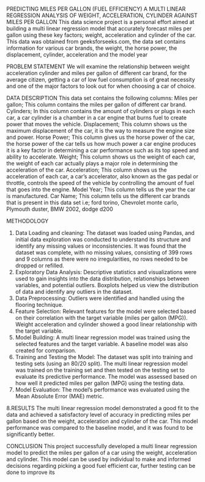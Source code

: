 PREDICTING MILES PER GALLON (FUEL EFFICIENCY)
A MULTI LINEAR REGRESSION ANALYSIS OF WEIGHT, ACCELERATION, CYLINDER AGAINST MILES PER GALLON
This data science project is a personal effort aimed at building a multi linear regression model that accurately forecast miles per gallon using these key factors; weight, acceleration and cylinder of the car.
This data was obtained from geeksforseeks.com, the data set contains information for various car brands, the weight, the horse power, the displacement, cylinder, acceleration and the model year


PROBLEM STATEMENT
We will examine the relationship between weight acceleration cylinder and miles per gallon of different car brand, for the average citizen, getting a car of low fuel consumption is of great necessity and one of the major factors to look out for when choosing a car of choice.



DATA DESCRIPTION
This data set contains the following columns:
Miles per gallon; This column contains the miles per gallon of different car brand.
Cylinders; In this column contains the amount of cylinders or plugs in each car, a car cylinder is a chamber in a car engine that burns fuel to create power that moves the vehicle.
Displacement; This column shows us the maximum displacement of the car, it is the way to measure the engine size and power.
Horse Power; This column gives us the horse power of the car, the horse power of the car tells us how much power a car engine produces it is a key factor in determining a car performance such as its top speed and ability to accelerate.
Weight; This column shows us the weight of each car, the weight of each car actually plays a major role in determining the acceleration of the car.
Acceleration; This column shows us the acceleration of each car, a car’s accelerator, also known as the gas pedal or throttle, controls the speed of the vehicle by controlling the amount of fuel that goes into the engine.
Model Year; This column tells us the year the car is manufactured.
Car Name; This column tells us the different car brands that is present in this data set i.e; ford torino, Chevrolet monte carlo, Plymouth duster, BMW 2002, dodge d200


METHODOLOGY
1.	Data Loading and cleaning:  The dataset was loaded using Pandas, and initial data exploration was conducted to understand its structure and identify any missing values or inconsistencies. It was found that the dataset was complete, with no missing values, consisting of 399 rows and 9 columns as there were no irregularities, no rows needed to be dropped or refilled.
2.	Exploratory Data Analysis: Descriptive statistics and visualizations were used to gain insights into the data distribution, relationships between variables, and potential outliers. Boxplots helped us view the distribution of data and identify any outliers in the dataset.
3.	Data Preprocessing: Outliers were identified and handled using the flooring technique.
4.	Feature Selection: Relevant features for the model were selected based on their correlation with the target variable (miles per gallon (MPG)). Weight acceleration and cylinder showed a good linear relationship with the target variable.
5.	Model Building: A multi linear regression model was trained using the selected features and the target variable. A baseline model was also created for comparison.
6.	Training and Testing the Model: The dataset was split into training and testing sets (using an 80/20 split). The multi linear regression model was trained on the training set and then tested on the testing set to evaluate its predictive performance. The model was assessed based on how well it predicted miles per gallon (MPG) using the testing data.
7.	Model Evaluation: The model’s performance was evaluated using the Mean Absolute Error (MAE) metric.

8.RESULTS
The multi linear regression model demonstrated a good fit to the data and achieved a satisfactory level of accuracy in predicting miles per gallon based on the weight, acceleration and cylinder of the car. This model performance was compared to the baseline model, and it was found to be significantly better.



CONCLUSION
This project successfully developed a multi linear regression model to predict the miles per gallon of a car using the weight, acceleration and cylinder. This model can be used by individual to make and informed decisions regarding picking a good fuel efficient car, further testing can be done to improve its 
